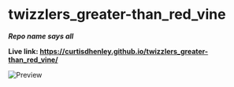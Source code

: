 # twizzlers_greater-than_red_vine
***Repo name says all***

**Live link: https://curtisdhenley.github.io/twizzlers_greater-than_red_vine/**

![Preview](/twizzlers_greater-than_red_vine/images/Screenshot%20(1).png "Preview")
